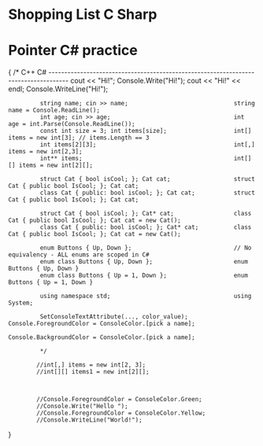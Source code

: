 # Shopping List C Sharp

# Pointer C# practice
{
/*
             C++                                                    C#
             ------------------------------------------------------------------------------------
             cout << "Hi!";                                         Console.Write("Hi!");
             cout << "Hi!" << endl;                                 Console.WriteLine("Hi!");
             
             string name; cin >> name;                              string name = Console.ReadLine();
             int age; cin >> age;                                   int age = int.Parse(Console.ReadLine());
             const int size = 3; int items[size];                   int[] items = new int[3]; // items.Length == 3 
             int items[2][3];                                       int[,] items = new int[2,3];
             int** items;                                           int[][] items = new int[2][];
            
             struct Cat { bool isCool; }; Cat cat;                  struct Cat { public bool IsCool; }; Cat cat;
             class Cat { public: bool isCool; }; Cat cat;           struct Cat { public bool IsCool; }; Cat cat;

             struct Cat { bool isCool; }; Cat* cat;                 class Cat { public bool IsCool; }; Cat cat = new Cat();
             class Cat { public: bool isCool; }; Cat* cat;          class Cat { public bool IsCool; }; Cat cat = new Cat();

             enum Buttons { Up, Down };                             // No equivalency - ALL enums are scoped in C#
             enum class Buttons { Up, Down };                       enum Buttons { Up, Down }
             enum class Buttons { Up = 1, Down };                   enum Buttons { Up = 1, Down }

             using namespace std;                                   using System;
             
             SetConsoleTextAttribute(..., color_value);             Console.ForegroundColor = ConsoleColor.[pick a name];
                                                                    Console.BackgroundColor = ConsoleColor.[pick a name];
             
             */

            //int[,] items = new int[2, 3];
            //int[][] items1 = new int[2][];

            

            //Console.ForegroundColor = ConsoleColor.Green;
            //Console.Write("Hello ");
            //Console.ForegroundColor = ConsoleColor.Yellow;
            //Console.WriteLine("World!");
}